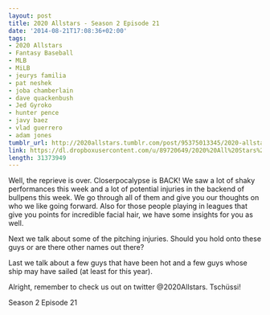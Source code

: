```yaml
---
layout: post
title: 2020 Allstars - Season 2 Episode 21
date: '2014-08-21T17:08:36+02:00'
tags:
- 2020 Allstars
- Fantasy Baseball
- MLB
- MiLB
- jeurys familia
- pat neshek
- joba chamberlain
- dave quackenbush
- Jed Gyroko
- hunter pence
- javy baez
- vlad guerrero
- adam jones
tumblr_url: http://2020allstars.tumblr.com/post/95375013345/2020-allstars-season-2-episode-21
link: https://dl.dropboxusercontent.com/u/89720649/2020%20All%20Stars%20-%2020140821%20-%20Season%202%20Episode%2021%20%2836%29%20-%20Final.mp3
length: 31373949
---
```

Well, the reprieve is over.  Closerpocalypse is BACK!  We saw a lot of shaky performances this week and a lot of potential injuries in the backend of bullpens this week.  We go through all of them and give you our thoughts on who we like going forward.  Also for those people playing in leagues that give you points for incredible facial hair, we have some insights for you as well.

Next we talk about some of the pitching injuries.  Should you hold onto these guys or are there other names out there?

Last we talk about a few guys that have been hot and a few guys whose ship may have sailed (at least for this year).

Alright, remember to check us out on twitter @2020Allstars.  Tschüssi!

Season 2 Episode 21

